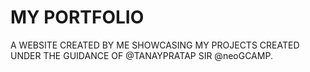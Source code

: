 # MY PORTFOLIO 
A WEBSITE CREATED BY ME SHOWCASING MY PROJECTS CREATED UNDER THE GUIDANCE OF @TANAYPRATAP SIR @neoGCAMP.